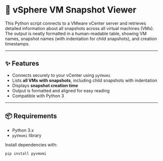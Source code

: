 # 🧰 vSphere VM Snapshot Viewer

This Python script connects to a VMware vCenter server and retrieves detailed information about all snapshots across all virtual machines (VMs). The output is neatly formatted in a human-readable table, showing VM names, snapshot names (with indentation for child snapshots), and creation timestamps.

---

## ✨ Features

- Connects securely to your vCenter using `pyVmomi`
- Lists **all VMs with snapshots**, including child snapshots with indentation
- Displays **snapshot creation time**
- Output is formatted and aligned for easy reading
- Compatible with Python 3

---

## 📦 Requirements

- Python 3.x
- `pyVmomi` library

Install dependencies with:

```bash
pip install pyvmomi

